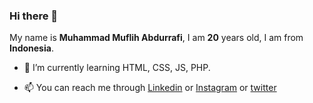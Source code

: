 ### Hi there 👋

My name is **Muhammad Muflih Abdurrafi**, I am **20** years old, I am from **Indonesia**.

<!-- 🔭 I’m currently working on -->
- 🌱 I’m currently learning HTML, CSS, JS, PHP.
<!-- 👯 I’m looking to collaborate on ...
- 🤔 I’m looking for help with HTM
- 💬 Ask me about ...-->
- 📫 You can reach me through [Linkedin](https://www.linkedin.com/in/muflihabdurrafi) or [Instagram](https://www.instagram.com/muflihabdurrafi/) or [twitter](https://twitter.com/muflihabdurafi)
<!-- 😄 Pronouns: ... 
- ⚡ Fun fact: ... -->

